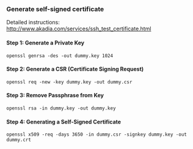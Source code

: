 ### Generate self-signed certificate

Detailed instructions: http://www.akadia.com/services/ssh_test_certificate.html


#### Step 1: Generate a Private Key

    openssl genrsa -des -out dummy.key 1024


#### Step 2: Generate a CSR (Certificate Signing Request)

    openssl req -new -key dummy.key -out dummy.csr


#### Step 3: Remove Passphrase from Key

    openssl rsa -in dummy.key -out dummy.key


#### Step 4: Generating a Self-Signed Certificate

    openssl x509 -req -days 3650 -in dummy.csr -signkey dummy.key -out dummy.crt
